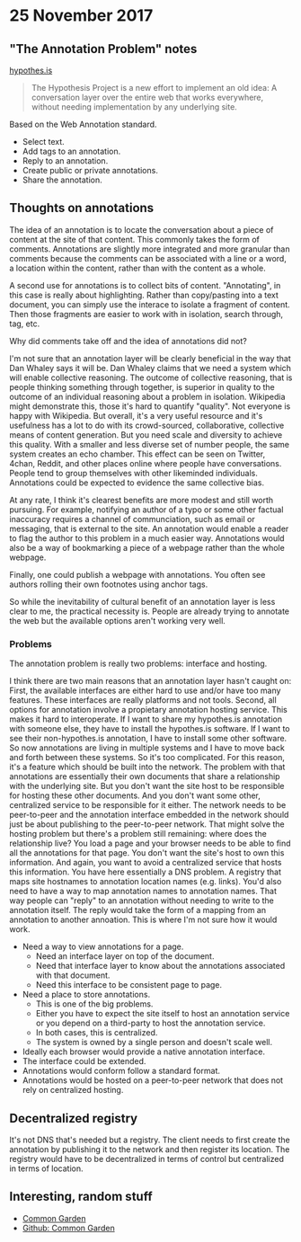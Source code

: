 # 25 November 2017

## "The Annotation Problem" notes

[hypothes.is](https://web.hypothes.is/)

>The Hypothesis Project is a new effort to implement an old idea: A conversation 
>layer over the entire web that works everywhere, without needing implementation
>by any underlying site.

Based on the Web Annotation standard.

- Select text.
- Add tags to an annotation.
- Reply to an annotation.
- Create public or private annotations.
- Share the annotation.


## Thoughts on annotations

The idea of an annotation is to locate the conversation about a piece of content
at the site of that content.
This commonly takes the form of comments.
Annotations are slightly more integrated and more granular than comments because
the comments can be associated with a line or a word, a location within the content,
rather than with the content as a whole.

A second use for annotations is to collect bits of content.
"Annotating", in this case is really about highlighting.
Rather than copy/pasting into a text document, you can simply use the interace
to isolate a fragment of content.
Then those fragments are easier to work with in isolation, search through, tag, etc.

Why did comments take off and the idea of annotations did not?

I'm not sure that an annotation layer will be clearly beneficial in the way that
Dan Whaley says it will be.
Dan Whaley claims that we need a system which will enable collective reasoning.
The outcome of collective reasoning, that is people thinking something through
together, is superior in quality to the outcome of an individual reasoning
about a problem in isolation.
Wikipedia might demonstrate this, those it's hard to quantify "quality".
Not everyone is happy with Wikipedia.
But overall, it's a very useful resource and it's usefulness has a lot to do
with its crowd-sourced, collaborative, collective means of content generation.
But you need scale and diversity to achieve this quality.
With a smaller and less diverse set of number people, the same system creates
an echo chamber. 
This effect can be seen on Twitter, 4chan, Reddit, and other places online where
people have conversations.
People tend to group themselves with other likeminded individuals.
Annotations could be expected to evidence the same collective bias.

At any rate, I think it's clearest benefits are more modest and still worth 
pursuing. 
For example, notifying an author of a typo or some other factual inaccuracy requires
a channel of communciation, such as email or messaging, that is external to the 
site. 
An annotation would enable a reader to flag the author to this problem in a much
easier way.
Annotations would also be a way of bookmarking a piece of a webpage rather than
the whole webpage.

Finally, one could publish a webpage with annotations.
You often see authors rolling their own footnotes using anchor tags.

So while the inevitability of cultural benefit of an annotation layer is less clear 
to me, the practical necessity is.
People are already trying to annotate the web but the available options aren't
working very well.

### Problems

The annotation problem is really two problems: interface and hosting.

I think there are two main reasons that an annotation layer hasn't caught on:
First, the available interfaces are either hard to use and/or have too many features.
These interfaces are really platforms and not tools.
Second, all options for annotation involve a propietary annotation hosting service.
This makes it hard to interoperate.
If I want to share my hypothes.is annotation with someone else, they have to 
install the hypothes.is software.
If I want to see their non-hypothes.is annotation, I have to install some other
software.
So now annotations are living in multiple systems and I have to move back and forth
between these systems.
So it's too complicated.
For this reason, it's a feature which should be built into the network.
The problem with that annotations are essentially their own documents that
share a relationship with the underlying site.
But you don't want the site host to be responsible for hosting these other documents.
And you don't want some other, centralized service to be responsible for it either.
The network needs to be peer-to-peer and the annotation interface embedded in
the network should just be about publishing to the peer-to-peer network.
That might solve the hosting problem but there's a problem still remaining:
where does the relationship live?
You load a page and your browser needs to be able to find all the annotations for
that page.
You don't want the site's host to own this information.
And again, you want to avoid a centralized service that hosts this information.
You have here essentially a DNS problem.
A registry that maps site hostnames to annotation location names (e.g. links).
You'd also need to have a way to map annotation names to annotation names. That
way people can "reply" to an annotation without needing to write to the annotation
itself.
The reply would take the form of a mapping from an annotation to another annoation.
This is where I'm not sure how it would work.

- Need a way to view annotations for a page.
  - Need an interface layer on top of the document.
  - Need that interface layer to know about the annotations associated with that document.
  - Need this interface to be consistent page to page.
- Need a place to store annotations.
  - This is one of the big problems.
  - Either you have to expect the site itself to host an annotation service
    or you depend on a third-party to host the annotation service.
  - In both cases, this is centralized.
  - The system is owned by a single person and doesn't scale well.
- Ideally each browser would provide a native annotation interface.
- The interface could be extended.
- Annotations would conform follow a standard format.
- Annotations would be hosted on a peer-to-peer network that does not rely on 
  centralized hosting.

## Decentralized registry

It's not DNS that's needed but a registry.
The client needs to first create the annotation by publishing it to the network
and then register its location.
The registry would have to be decentralized in terms of control but centralized
in terms of location.

## Interesting, random stuff

- [Common Garden](http://commongarden.org/)
- [Github: Common Garden](https://github.com/CommonGarden)
